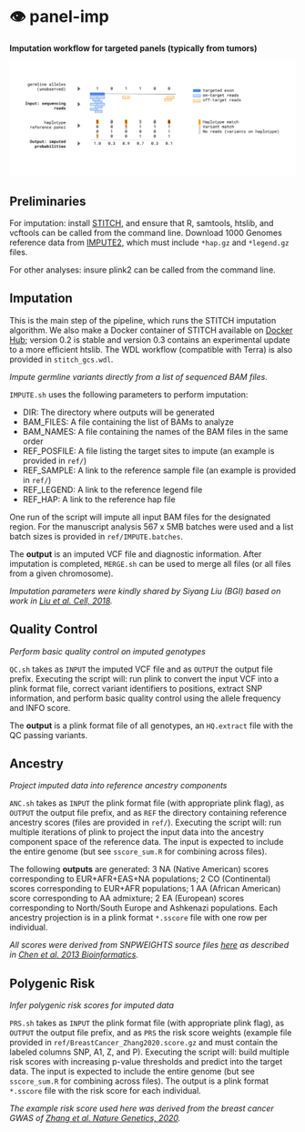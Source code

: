 # 👁️ panel-imp

**Imputation workflow for targeted panels (typically from tumors)**

![flowchart](Off-Target-Figure.svg)

## Preliminaries

For imputation: install [STITCH](https://github.com/rwdavies/STITCH), and ensure that R, samtools, htslib, and vcftools can be called from the command line. Download 1000 Genomes reference data from [IMPUTE2](https://mathgen.stats.ox.ac.uk/impute/1000GP_Phase3.html), which must include `*hap.gz` and `*legend.gz` files. 

For other analyses: insure plink2 can be called from the command line.

## Imputation

This is the main step of the pipeline, which runs the STITCH imputation algorithm. We also make a Docker container of STITCH available on [Docker Hub](https://hub.docker.com/r/stefangroha/stitch_gcs); version 0.2 is stable and version 0.3 contains an experimental update to a more efficient htslib. The WDL workflow (compatible with Terra) is also provided in `stitch_gcs.wdl`.

*Impute germline variants directly from a list of sequenced BAM files.*

`IMPUTE.sh` uses the following parameters to perform imputation:
* DIR: The directory where outputs will be generated
* BAM_FILES: A file containing the list of BAMs to analyze
* BAM_NAMES: A file containing the names of the BAM files in the same order
* REF_POSFILE: A file listing the target sites to impute (an example is provided in `ref/`)
* REF_SAMPLE: A link to the reference sample file (an example is provided in `ref/`)
* REF_LEGEND: A link to the reference legend file
* REF_HAP: A link to the reference hap file

One run of the script will impute all input BAM files for the designated region. For the manuscript analysis 567 x 5MB batches were used and a list batch sizes is provided in `ref/IMPUTE.batches`.

The **output** is an imputed VCF file and diagnostic information. After imputation is completed, `MERGE.sh` can be used to merge all files (or all files from a given chromosome).

*Imputation parameters were kindly shared by Siyang Liu (BGI) based on work in [Liu et al. Cell, 2018](https://pubmed.ncbi.nlm.nih.gov/30290141/).*

## Quality Control

*Perform basic quality control on imputed genotypes*

`QC.sh` takes as `INPUT` the imputed VCF file and as `OUTPUT` the output file prefix. Executing the script will: run plink to convert the input VCF into a plink format file, correct variant identifiers to positions, extract SNP information, and perform basic quality control using the allele frequency and INFO score.

The **output** is a plink format file of all genotypes, an `HQ.extract` file with the QC passing variants.

## Ancestry

*Project imputed data into reference ancestry components*

`ANC.sh` takes as `INPUT` the plink format file (with appropriate plink flag), as `OUTPUT` the output file prefix, and as `REF` the directory containing reference ancestry scores (files are provided in `ref/`). Executing the script will: run multiple iterations of plink to project the input data into the ancestry component space of the reference data. The input is expected to include the entire genome (but see `sscore_sum.R` for combining across files).

The following **outputs** are generated: 3 NA (Native American) scores corresponding to EUR+AFR+EAS+NA populations; 2 CO (Continental) scores corresponding to EUR+AFR populations; 1 AA (African American) score corresponding to AA admixture; 2 EA (European) scores corresponding to North/South Europe and Ashkenazi populations. Each ancestry projection is in a plink format `*.sscore` file with one row per individual.

*All scores were derived from SNPWEIGHTS source files [here](https://cdn1.sph.harvard.edu/wp-content/uploads/sites/181/2014/05/SNPweights2.1.tar.gz) as described in [Chen et al. 2013 Bioinformatics](https://www.ncbi.nlm.nih.gov/pmc/articles/PMC3661048/).*

## Polygenic Risk

*Infer polygenic risk scores for imputed data*

`PRS.sh` takes as `INPUT` the plink format file (with appropriate plink flag), as `OUTPUT` the output file prefix, and as `PRS` the risk score weights (example file provided in `ref/BreastCancer_Zhang2020.score.gz` and must contain the labeled columns SNP, A1, Z, and P). Executing the script will: build multiple risk scores with increasing p-value thresholds and predict into the target data. The input is expected to include the entire genome (but see `sscore_sum.R` for combining across files). The output is a plink format `*.sscore` file with the risk score for each individual.

*The example risk score used here was derived from the breast cancer GWAS of [Zhang et al. Nature Genetics, 2020](https://pubmed.ncbi.nlm.nih.gov/32424353/).*
